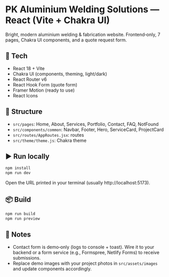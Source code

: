 # PK Aluminium Welding Solutions — React (Vite + Chakra UI)

Bright, modern aluminium welding & fabrication website. Frontend‑only, 7 pages, Chakra UI components, and a quote request form.

## 🚀 Tech
- React 18 + Vite
- Chakra UI (components, theming, light/dark)
- React Router v6
- React Hook Form (quote form)
- Framer Motion (ready to use)
- React Icons

## 📁 Structure
- `src/pages`: Home, About, Services, Portfolio, Contact, FAQ, NotFound
- `src/components/common`: Navbar, Footer, Hero, ServiceCard, ProjectCard
- `src/routes/AppRoutes.jsx`: routes
- `src/theme/theme.js`: Chakra theme

## ▶️ Run locally
```bash
npm install
npm run dev
```

Open the URL printed in your terminal (usually http://localhost:5173).

## 📦 Build
```bash
npm run build
npm run preview
```

## 📝 Notes
- Contact form is demo‑only (logs to console + toast). Wire it to your backend or a form service (e.g., Formspree, Netlify Forms) to receive submissions.
- Replace demo images with your project photos in `src/assets/images` and update components accordingly.

